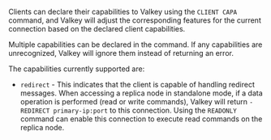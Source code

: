 Clients can declare their capabilities to Valkey using the `CLIENT CAPA` command, and Valkey
will adjust the corresponding features for the current connection based on the declared client capabilities.

Multiple capabilities can be declared in the command. If any capabilities are unrecognized,
Valkey will ignore them instead of returning an error.

The capabilities currently supported are:

* `redirect` - This indicates that the client is capable of handling redirect messages.
  When accessing a replica node in standalone mode, if a data operation is performed (read or write commands),
  Valkey will return `-REDIRECT primary-ip:port` to this connection.
  Using the `READONLY` command can enable this connection to execute read commands on the replica node.

